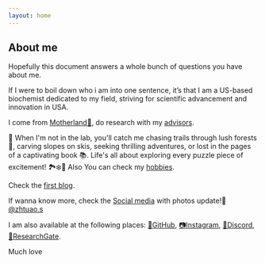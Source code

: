 ```yaml
---
layout: home
---
```


## About me

Hopefully this document answers a whole bunch of questions you have about me.

If I were to boil down who i am into one sentence, it’s that I am a US-based biochemist dedicated to my field, striving for scientific advancement and innovation in USA. 

I come from [Motherland🏯](/s/motherland), do research with my [advisors](/s/advisors). 

🧩 When I'm not in the lab, you'll catch me chasing trails through lush forests 🌳, carving slopes on skis, seeking thrilling adventures, or lost in the pages of a captivating book 📚. Life's all about exploring every puzzle piece of excitement! 🏞️❄️📖 Also You can check my [hobbies](/s/hobbies-more).

Check the [first blog](https://www.zhutaosheng.com//2023/01/01/Welcome-to-my-world-view.html).

If wanna know more, check the [Social media](/s/social-more) with photos update!📸 [@zhtuao.s](https://www.instagram.com/zhutao.s/?utm_source=ig_embed&utm_campaign=loading)


I am also available at the following places: [🐙GitHub](https://github.com/zhutaosheng), [📷Instagram](https://www.instagram.com/zhutao.s/?utm_source=ig_embed&utm_campaign=loading), [🤖Discord](https://discord.com/users/Zhutao#4694), [📖ResearchGate](https://www.researchgate.net/profile/Zhutao-Sheng).

Much love